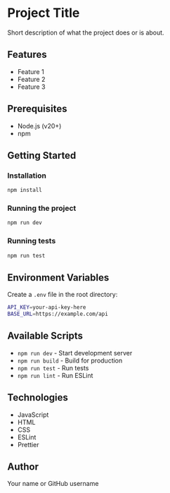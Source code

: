 # Project Title

Short description of what the project does or is about.

## Features

- Feature 1
- Feature 2
- Feature 3

## Prerequisites

- Node.js (v20+)
- npm

## Getting Started

### Installation

```bash
npm install
```

### Running the project

```bash
npm run dev
```

### Running tests

```bash
npm run test
```

## Environment Variables

Create a `.env` file in the root directory:

```bash
API_KEY=your-api-key-here
BASE_URL=https://example.com/api
```

## Available Scripts

- `npm run dev` - Start development server
- `npm run build` - Build for production
- `npm run test` - Run tests
- `npm run lint` - Run ESLint

## Technologies

- JavaScript
- HTML
- CSS
- ESLint
- Prettier

## Author

Your name or GitHub username
